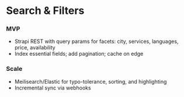 # Search & Filters

### MVP
- Strapi REST with query params for facets: city, services, languages, price, availability
- Index essential fields; add pagination; cache on edge

### Scale
- Meilisearch/Elastic for typo-tolerance, sorting, and highlighting
- Incremental sync via webhooks
